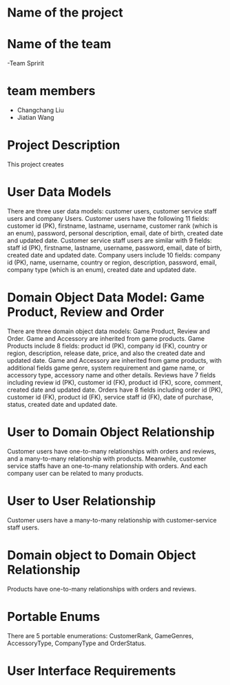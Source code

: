 # Name of the project
# Name of the team 
-Team Spririt
# team members 
- Changchang Liu 
- Jiatian Wang
# Project Description
This project creates
# User Data Models
There are three user data models: customer users, customer service staff users and company Users. 
Customer users have the following 11 fields: customer id (PK), firstname, lastname, username, customer rank (which is an enum), password, personal description, email, date of birth, created date and updated date. 
Customer service staff users are similar with 9 fields: staff id (PK), firstname, lastname, username, password, email, date of birth, created date and updated date. 
Company users include 10 fields: company id (PK), name, username, country or region, description, password, email, company type (which is an enum), created date and updated date. 
# Domain Object Data Model: Game Product, Review and Order
There are three domain object data models: Game Product, Review and Order. Game and Accessory are inherited from game products. 
Game Products include 8 fields: product id (PK), company id (FK), country or region, description, release date, price, and also the created date and updated date. Game and Accessory are inherited from game products, with additional fields game genre, system requirement and game name, or accessory type, accessory name and other details. 
Reviews have 7 fields including review id (PK), customer id (FK), product id (FK), score, comment, created date and updated date. 
Orders have 8 fields including order id (PK), customer id (FK), product id (FK), service staff id (FK), date of purchase, status, created date and updated date. 
# User to Domain Object Relationship
Customer users have one-to-many relationships with orders and reviews, and a many-to-many relationship with products. Meanwhile, customer service staffs have an one-to-many relationship with orders. And each company user can be related to many products. 
# User to User Relationship
Customer users have a many-to-many relationship with customer-service staff users. 
# Domain object to Domain Object Relationship
Products have one-to-many relationships with orders and reviews. 
# Portable Enums
There are 5 portable enumerations: CustomerRank, GameGenres, AccessoryType, CompanyType and OrderStatus. 
# User Interface Requirements
